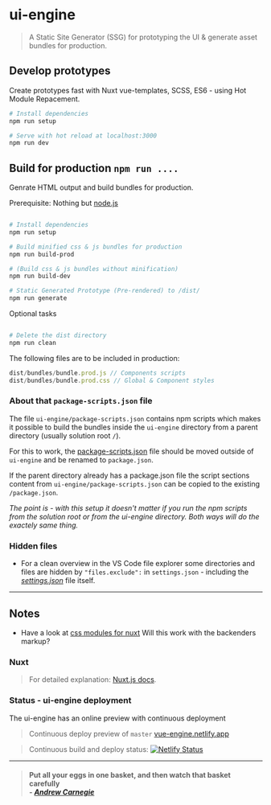 # ui-engine

> A Static Site Generator (SSG) for prototyping the UI & generate asset bundles for production.

## Develop prototypes

Create prototypes fast with Nuxt vue-templates, SCSS, ES6 - using Hot Module Repacement. 

``` bash
# Install dependencies
npm run setup

# Serve with hot reload at localhost:3000
npm run dev
```

## Build for production `npm run ....`

Genrate HTML output and build bundles for production. 

Prerequisite: Nothing but [node.js](https://nodejs.org/)

``` bash

# Install dependencies
npm run setup

# Build minified css & js bundles for production
npm run build-prod

# (Build css & js bundles without minification)
npm run build-dev

# Static Generated Prototype (Pre-rendered) to /dist/
npm run generate

```

Optional tasks

``` bash

# Delete the dist directory
npm run clean

```

The following files are to be included in production:

```js
dist/bundles/bundle.prod.js // Components scripts
dist/bundles/bundle.prod.css // Global & Component styles
```

### About that `package-scripts.json` file

The file `ui-engine/package-scripts.json` contains npm scripts which makes it possible to build the bundles inside the `ui-engine` directory from a parent directory (usually solution root `/`). 

For this to work, the [package-scripts.json](./package-scripts.json) file should be moved outside of `ui-engine` and be renamed to `package.json`. 

If the parent directory already has a package.json file the script sections content from `ui-engine/package-scripts.json` can be copied to the existing `/package.json`.

*The point is - with this setup it doesn't matter if you run the npm scripts from the solution root or from the ui-engine directory. Both ways will do the exactely same thing.*

### Hidden files

- For a clean overview in the VS Code file explorer some directories and files are hidden by `"files.exclude":` in `settings.json` - including the *[settings.json](.vscode/settings.json)* file itself.

____

## Notes

- Have a look at [css modules for nuxt](https://dev.to/fridanyvall/css-modules-in-nuxt-js-815) Will this work with the backenders markup?

### Nuxt

> For detailed explanation: [Nuxt.js docs](https://nuxtjs.org).

### Status - ui-engine deployment

The ui-engine has an online preview with continuous deployment

> Continuous deploy preview of `master` [vue-engine.netlify.app](https://vue-engine.netlify.app/)

> Continuous build and deploy status: [![Netlify Status](https://api.netlify.com/api/v1/badges/556a9a47-583d-4fec-b77e-2e3d27452050/deploy-status)](https://app.netlify.com/sites/vue-engine/deploys) 

____

> #### Put all your eggs in one basket, and then watch that basket carefully <br /> - *[Andrew Carnegie](https://en.wikipedia.org/wiki/Andrew_Carnegie)*
